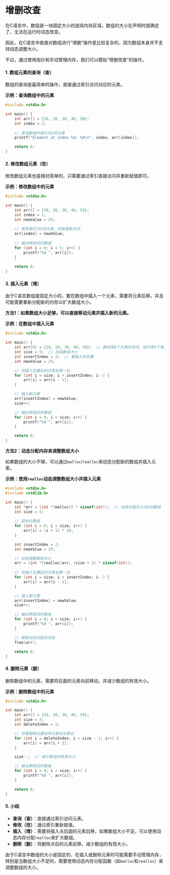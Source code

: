 # 增删改查

在C语言中，数组是一块固定大小的连续内存区域，数组的大小在声明时就确定了，无法在运行时动态改变。

因此，在C语言中直接对数组进行“增删”操作是比较复杂的，因为数组本身并不支持动态调整大小。

不过，通过使用指针和手动管理内存，我们可以模拟“增删改查”的操作。



#### 1. 数组元素的查询（查）

数组的查询是最简单的操作，直接通过索引访问对应的元素。

**示例：查询数组中的元素**

```c
#include <stdio.h>

int main() {
    int arr[] = {10, 20, 30, 40, 50};
    int index = 2;
    
    // 查询数组中索引为2的元素
    printf("Element at index %d: %d\n", index, arr[index]);

    return 0;
}
```

#### 2. 修改数组元素（改）

修改数组元素也是相对简单的，只需要通过索引直接访问并重新赋值即可。

**示例：修改数组中的元素**

```c
#include <stdio.h>

int main() {
    int arr[] = {10, 20, 30, 40, 50};
    int index = 1;
    int newValue = 25;
    
    // 修改索引为1的元素，将其更新为25
    arr[index] = newValue;
    
    // 输出修改后的数组
    for (int i = 0; i < 5; i++) {
        printf("%d ", arr[i]);
    }
    
    return 0;
}
```

#### 3. 插入元素（增）

由于C语言数组是固定大小的，要在数组中插入一个元素，需要将元素后移，并且可能需要重新分配新的内存以扩大数组大小。

**方法1：如果数组大小足够，可以直接移动元素并插入新的元素。**

**示例：在数组中插入元素**

```c
#include <stdio.h>

int main() {
    int arr[6] = {10, 20, 30, 40, 50};  // 数组有6个元素的空间，但只有5个有效元素
    int size = 5;  // 当前数组大小
    int insertIndex = 2;  // 要插入的位置
    int newValue = 25;

    // 将插入位置后的元素右移一位
    for (int i = size; i > insertIndex; i--) {
        arr[i] = arr[i - 1];
    }

    // 插入新元素
    arr[insertIndex] = newValue;
    size++;

    // 输出修改后的数组
    for (int i = 0; i < size; i++) {
        printf("%d ", arr[i]);
    }

    return 0;
}
```

**方法2：动态分配内存来调整数组大小**

如果数组的大小不够，可以通过`malloc`/`realloc`来动态分配新的数组并插入元素。

**示例：使用`realloc`动态调整数组大小并插入元素**

```c
#include <stdio.h>
#include <stdlib.h>

int main() {
    int *arr = (int *)malloc(5 * sizeof(int));  // 动态分配大小为5的数组
    int size = 5;
    
    // 初始化数组
    for (int i = 0; i < size; i++) {
        arr[i] = (i + 1) * 10;
    }

    int insertIndex = 2;
    int newValue = 25;

    // 动态调整数组大小
    arr = (int *)realloc(arr, (size + 1) * sizeof(int));
    
    // 将插入位置后的元素右移一位
    for (int i = size; i > insertIndex; i--) {
        arr[i] = arr[i - 1];
    }

    // 插入新元素
    arr[insertIndex] = newValue;
    size++;

    // 输出修改后的数组
    for (int i = 0; i < size; i++) {
        printf("%d ", arr[i]);
    }

    // 释放动态分配的内存
    free(arr);

    return 0;
}
```

#### 4. 删除元素（删）

删除数组中的元素，需要将后面的元素向前移动，并减少数组的有效大小。

**示例：删除数组中的元素**

```c
#include <stdio.h>

int main() {
    int arr[] = {10, 20, 30, 40, 50};
    int size = 5;
    int deleteIndex = 2;

    // 将要删除位置后的元素向左移动
    for (int i = deleteIndex; i < size - 1; i++) {
        arr[i] = arr[i + 1];
    }

    size--;  // 减少数组的有效大小

    // 输出删除后的数组
    for (int i = 0; i < size; i++) {
        printf("%d ", arr[i]);
    }

    return 0;
}
```

#### 5. 小结

* **查询（查）**：直接通过索引访问元素。
* **修改（改）**：通过索引重新赋值。
* **插入（增）**：需要将插入点后面的元素后移，如果数组大小不足，可以使用动态内存分配`realloc`来扩大数组。
* **删除（删）**：将删除点后的元素前移，减少数组的有效大小。

由于C语言中数组的大小是固定的，在插入或删除元素时可能需要手动管理内存，特别是当数组大小不足时，需要使用动态内存分配函数（如`malloc`和`realloc`）来调整数组的大小。
